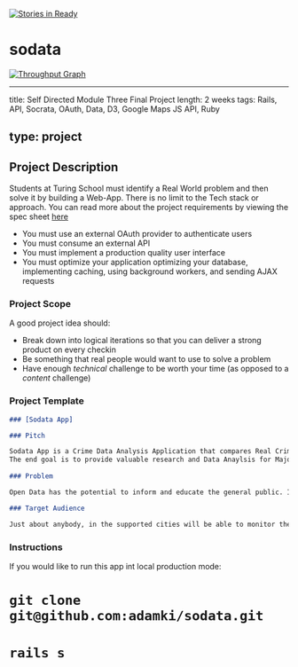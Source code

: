 [![Stories in Ready](https://badge.waffle.io/adamki/sodata.png?label=ready&title=Ready)](https://waffle.io/adamki/sodata)
# sodata

[![Throughput Graph](https://graphs.waffle.io/adamki/sodata/throughput.svg)](https://waffle.io/adamki/sodata/metrics)

---
title: Self Directed Module Three Final Project
length: 2 weeks
tags: Rails, API, Socrata, OAuth, Data, D3, Google Maps JS API, Ruby

type: project
---


## Project Description

Students at Turing School must identify a Real World problem and then solve it by building a Web-App. There is no limit to the Tech stack or approach. You can read more about the project requirements by viewing the spec sheet [here](https://github.com/turingschool/lesson_plans/blob/master/ruby_03-professional_rails_applications/self_directed_project.md)

* You must use an external OAuth provider to authenticate users
* You must consume an external API
* You must implement a production quality user interface
* You must optimize your application optimizing your database, implementing caching, using background workers, and sending AJAX requests

### Project Scope

A good project idea should:

* Break down into logical iterations so that you can deliver a strong product on  every checkin
* Be something that real people would want to use to solve a problem
* Have enough *technical* challenge to be worth your time (as opposed to a *content* challenge)


### Project Template

```markdown
### [Sodata App]

### Pitch

Sodata App is a Crime Data Analysis Application that compares Real Crime Data and Open Data from Socrata API and Bureau of Labor API.
The end goal is to provide valuable research and Data Anaylsis for Major US cities.
 
### Problem

Open Data has the potential to inform and educate the general public. I would like to build a relevant ant meaningful outlet for end-users to see real-time crime incidents in their general vicinity.

### Target Audience

Just about anybody, in the supported cities will be able to monitor their neighborhood Crime levels and filter them by type and date.

```
### Instructions

If you would like to run this app int local production mode:
# `git clone git@github.com:adamki/sodata.git`
# `rails s`

